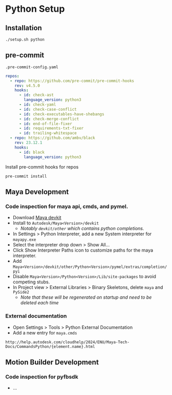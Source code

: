 # Python Setup

## Installation

```shell
./setup.sh python
```

## pre-commit

`.pre-commit-config.yaml`

```yaml
repos:
  - repo: https://github.com/pre-commit/pre-commit-hooks
    rev: v4.5.0
    hooks:
      - id: check-ast
        language_version: python3
      - id: check-yaml
      - id: check-case-conflict
      - id: check-executables-have-shebangs
      - id: check-merge-conflict
      - id: end-of-file-fixer
      - id: requirements-txt-fixer
      - id: trailing-whitespace
  - repo: https://github.com/ambv/black
    rev: 23.12.1
    hooks:
      - id: black
        language_version: python3
```

Install pre-commit hooks for repos

```shell
pre-commit install
```

## Maya Development

### Code inspection for maya api, cmds, and pymel.

- Download [Maya devkit](https://aps.autodesk.com/developer/overview/maya)
- Install to `Autodesk/Maya<Version>/devkit`
  - _Notably `devkit/other` which contains python completions._
- In Settings > Python Interpreter, add a new System interpreter for `mayapy.exe`
- Select the interpreter drop down > Show All...
- Click Show Interpreter Paths icon to customize paths for the maya interpreter.
- Add `Maya<Version>/devkit/other/Python<Version>/pymel/extras/completion/pyi`
- Disable `Maya<Version>/Python<Version>/Lib/site-packages` to avoid competing stubs.
- In Project view > External Libraries > Binary Skeletons, delete `maya` and `PySide2`
  - _Note that these will be regenerated on startup and need to be deleted each time_

### External documentation

- Open Settings > Tools > Python External Documentation
- Add a new entry for `maya.cmds`

```
http://help.autodesk.com/cloudhelp/2024/ENU/Maya-Tech-Docs/CommandsPython/{element.name}.html
```


## Motion Builder Development

### Code inspection for pyfbsdk

- ...
